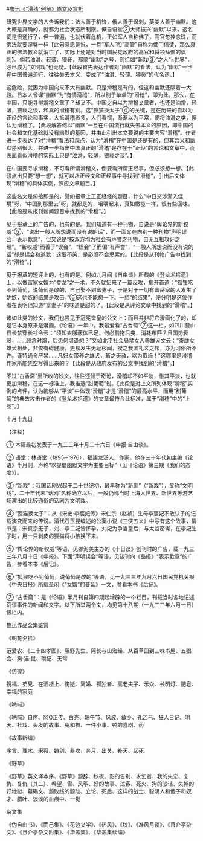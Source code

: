#[鲁迅《“滑稽”例解》原文及赏析](https://www.vrrw.net/wx/8234.html)

研究世界文学的人告诉我们：法人善于机锋，俄人善于讽刺，英美人善于幽默。这大概是真确的，就都为社会状态所制限。慨自语堂②大师振兴“幽默”以来，这名词是很通行了，但一普遍，也就伏着危机，正如军人自称佛子，高官忽挂念珠，而佛法就要涅槃一样【此句意思是说，一旦“军人”和“高管”自称为佛门信徒，那么真正的佛法教义就消亡了，实际上还是对当时国民党政府的高官和将领拜佛的讽刺】。倘若油滑、轻薄、猥亵，都蒙“幽默”之号，则恰如“新戏③”之人“×世界”，必已成为“文明戏”也无疑。【此段首先表达作者对“幽默”的看法，认为“幽默”一旦在中国普遍流行，往往失去本义，变成了“油滑、轻薄、猥亵”的代名词。】



这危险，就因为中国向来不大有幽默。只是滑稽是有的，但这和幽默还隔着一大段。日本人曾译“幽默”为“有情滑稽”，所以别于单单的“滑稽”，即为此。那么，在中国，只能寻得滑稽文章了？却又不。中国之自以为滑稽文章者，也还是油滑，轻薄，猥亵之谈，和真的滑稽有别。这“狸猫换太子”④的关键，是在历来的自以为正经的言论和事实，大抵滑稽者多，人们看惯，渐渐以为平常，便将油滑之类，误认为滑稽了。【此段解答何以“幽默”一旦在中国流行就失去本义的原因，即中国的社会和文化基础就没有幽默的基因，并由此引出本文要说的主要内容“滑稽”。作者进一步表达了对“滑稽”看法和观点，认为“滑稽”在中国是还是有的，但其含义和幽默差别很大，并进一步指出中国真正的“滑稽”是存在于“正经”的言论和文章中，而表面看似滑稽的实际上只是“油滑，轻薄，猥亵之谈”。】

在中国要寻求滑稽，不可看所谓滑稽文，倒要看所谓正经事，但必须想一想。【此段点出只要“想一想”，就可以从正经文和正经事中寻找到“滑稽”，引出后文体现“滑稽”的具体实例，照应文章题目。】

这些名文是俯拾即是的，譬如报章上正正经经的题目，什么“中日交涉渐入佳境”呀，“中国到那里去”呀，就都是的，咀嚼起来，真如橄榄一样，很有些回味。【此段是从报刊新闻题目中找到的“滑稽”。】

见于报章上的广告的，也有的是。我们知道有一种刊物，自说是“舆论界的新权威”⑤，“说出一般人所想说而没有说的话”，而一面又在向别一种刊物“声明误会，表示歉意”，但又说是“按双方均为社会有声誉之刊物，自无互相攻讦之理”。“新权威”而善于“误会”，“误会”了而偏“有声誉”，“一般人所想说而没有说的话”却是误会和道歉：这要不笑，是必须不会思索的。【此段是从刊物广告中找到的“滑稽”。】

见于报章的短评上的，也有的是。例如九月间《自由谈》所载的《登龙术拾遗》上，以做富家女婿为“登龙”之一术，不久就招来了一篇反攻，那开首道：“狐狸吃不到葡萄，说葡萄是酸的，自己娶不到富妻子，于是对于一切有富岳家的人发生了妒嫉，妒嫉的结果是攻击。”⑥这也不能想一下。一想“的结果”，便分明是这位作者在表明他知道“富妻子”的味道是甜的了。【此段是从评论文章中找到的“滑稽”。】

诸如此类的妙文，我们也尝见于冠冕堂皇的公文上：而且并非将它漫画化了的，却是它本身原来是漫画。《论语》一年中，我最爱看“古香斋”⑦这一栏，如四川营山县长禁穿长衫令云：“须知衣服蔽体已足，何必前拖后曳，消耗布匹？且国势衰弱，……顾念时艰，后患何堪设想？”又如北平社会局禁女人养雄犬文云：“查雌女雄犬相处，非仅有碍健康，更易发生无耻秽闻，揆之我国礼义之邦，亦为习俗所不许。谨特通令严禁……凡妇女带养之雄犬，斩之无赦，以为取缔！”这哪里是滑稽作家所能凭空写得出来的？【此段是从政府发布的公文中找到的“滑稽”。】

不过“古香斋”里所收的妙文，往往还倾于奇诡，滑稽却不如平淡，惟其平淡，也就更加滑稽，在这一标准上，我推选“甜葡萄”说。【此段是对上文所列体现“滑稽”实例的点评，认为能够从“平淡”中体现“滑稽”才是“滑稽”的最高水平，而用“甜葡萄”的典故攻击作者的《登龙术拾遗》的文章最符合此标准，属于“滑稽”中的“上品”。】

十月十九日



【注释】

① 本篇最初发表于一九三三年十月二十六日《申报·自由谈》。

② 语堂：林语堂（1895─1976），福建龙溪人，作家。他在三十年代初主编《论语》半月刊，声称“以提倡幽默文字为主要目标”（见《论语》第三期《我们的态度》）。

③ “新戏”：我国话剧兴起于二十世纪初，最早称为“新剧”（“新戏”），又称“文明戏”，二十年代末“话剧”名称确立以后，一般仍称当时上海大世界、新世界等游艺场演出的比较通俗的话剧为文明戏。

④ “狸猫换太子”：从《宋史·李宸妃传》宋仁宗（赵祯）生母李宸妃不敢认子的记载演变而来的传说。清代石玉昆编述的公案小说《三侠五义》中写有这个故事，情节是：宋真宗无子，刘、李二妃皆怀孕，刘妃为争当皇后，与太监密谋，在李妃生子时，用一只剥皮的狸猫将小孩换下来。

⑤ “舆论界的新权威”等语，见邵洵美主办的《十日谈》创刊时的广告，载一九三三年八月十日《申报》。下面“声明误会”等语，见该刊向《晶报》“表示歉意”的广告，参看本书《后记》。

⑥ “狐狸吃不到葡萄，说葡萄是酸的”等语，见一九三三年九月六日国民党机关报《中央日报》所载圣闲《“女婿”的蔓延》一文，参看本书《后记》。

⑦ “古香斋”：是《论语》半月刊自第四期起增辟的一个栏目，刊载当时各地记述荒谬事件的新闻和文字。以下所举两令文，均见第十八期（一九三三年六月一日）该栏内。

鲁迅作品全集鉴赏

《朝花夕拾》

范爱农、《二十四孝图》、藤野先生、阿长与山海经、从百草园到三味书屋、五猖会、狗·猫·鼠、琐记、无常

《仿徨》

祝福、弟兄、在酒楼上、伤逝、离婚、孤独者、高老夫子、示众、长明灯、肥皂、幸福的家庭

《呐喊》

《呐喊》自序、阿Q正传、白光、端午节、风波、故乡、孔乙己、狂人日记、明天、社戏、头发的故事、兔和猫、一件小事、鸭的喜剧、药

《故事新编》

序言、理水、采薇、铸剑、非攻、奔月、出关、补天、起死

《野草》

《野草》英文译本序、《野草》题辞、秋夜、影的告别、求乞者、我的失恋、复仇、复仇〔其二〕、希望、雪、风筝、好的故事、过客、死火、狗的驳诘、失掉的好地狱、墓碣文、颓败线的颤动、立论、死后、这样的战士、聪明人和傻子和奴才、腊叶、淡淡的血痕中、一觉

杂文集

《伪自由书》、《而己集》、《花边文学》、《热风》、《坟》、《准风月谈》、《且介亭杂文》、《且介亭杂文附集》、《华盖集》、《华盖集续编》

